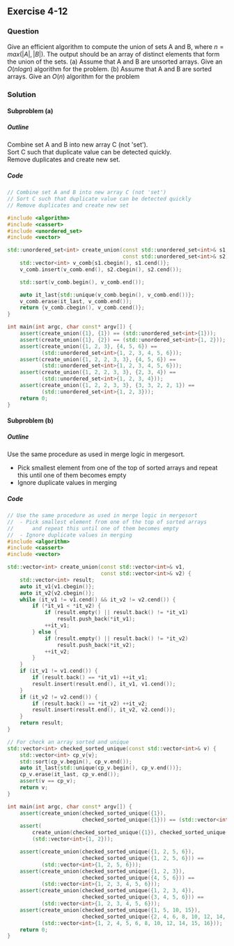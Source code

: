 ## Exercise 4-12

### Question

Give an efficient algorithm to compute the union of sets A and B, where
$n = max(|A|, |B|)$. The output should be an array of distinct elements that form
the union of the sets.
(a) Assume that A and B are unsorted arrays. Give an $O(n log n)$ algorithm
for the problem.
(b) Assume that A and B are sorted arrays. Give an $O(n)$ algorithm for the
problem


### Solution

#### Subproblem (a)

##### Outline

Combine set A and B into new array C (not 'set').  
Sort C such that duplicate value can be detected quickly.  
Remove duplicates and create new set.

##### Code

```cpp
// Combine set A and B into new array C (not 'set')
// Sort C such that duplicate value can be detected quickly
// Remove duplicates and create new set

#include <algorithm>
#include <cassert>
#include <unordered_set>
#include <vector>

std::unordered_set<int> create_union(const std::unordered_set<int>& s1,
                                     const std::unordered_set<int>& s2) {
    std::vector<int> v_comb{s1.cbegin(), s1.cend()};
    v_comb.insert(v_comb.end(), s2.cbegin(), s2.cend());

    std::sort(v_comb.begin(), v_comb.end());

    auto it_last{std::unique(v_comb.begin(), v_comb.end())};
    v_comb.erase(it_last, v_comb.end());
    return {v_comb.cbegin(), v_comb.cend()};
}

int main(int argc, char const* argv[]) {
    assert(create_union({1}, {1}) == (std::unordered_set<int>{1}));
    assert(create_union({1}, {2}) == (std::unordered_set<int>{1, 2}));
    assert(create_union({1, 2, 3}, {4, 5, 6}) ==
           (std::unordered_set<int>{1, 2, 3, 4, 5, 6}));
    assert(create_union({1, 2, 2, 3, 3}, {4, 5, 6}) ==
           (std::unordered_set<int>{1, 2, 3, 4, 5, 6}));
    assert(create_union({1, 2, 2, 3, 3}, {2, 3, 4}) ==
           (std::unordered_set<int>{1, 2, 3, 4}));
    assert(create_union({1, 2, 2, 3, 3}, {3, 3, 2, 2, 1}) ==
           (std::unordered_set<int>{1, 2, 3}));
    return 0;
}

```

#### Subproblem (b)

##### Outline

Use the same procedure as used in merge logic in mergesort.
 - Pick smallest element from one of the top of sorted arrays
     and repeat this until one of them becomes empty
 - Ignore duplicate values in merging

##### Code

```cpp
// Use the same procedure as used in merge logic in mergesort
//  - Pick smallest element from one of the top of sorted arrays
//      and repeat this until one of them becomes empty
//  - Ignore duplicate values in merging
#include <algorithm>
#include <cassert>
#include <vector>

std::vector<int> create_union(const std::vector<int>& v1,
                              const std::vector<int>& v2) {
    std::vector<int> result;
    auto it_v1{v1.cbegin()};
    auto it_v2{v2.cbegin()};
    while (it_v1 != v1.cend() && it_v2 != v2.cend()) {
        if (*it_v1 < *it_v2) {
            if (result.empty() || result.back() != *it_v1)
                result.push_back(*it_v1);
            ++it_v1;
        } else {
            if (result.empty() || result.back() != *it_v2)
                result.push_back(*it_v2);
            ++it_v2;
        }
    }
    if (it_v1 != v1.cend()) {
        if (result.back() == *it_v1) ++it_v1;
        result.insert(result.end(), it_v1, v1.cend());
    }
    if (it_v2 != v2.cend()) {
        if (result.back() == *it_v2) ++it_v2;
        result.insert(result.end(), it_v2, v2.cend());
    }
    return result;
}

// For check an array sorted and unique
std::vector<int> checked_sorted_unique(const std::vector<int>& v) {
    std::vector<int> cp_v{v};
    std::sort(cp_v.begin(), cp_v.end());
    auto it_last{std::unique(cp_v.begin(), cp_v.end())};
    cp_v.erase(it_last, cp_v.end());
    assert(v == cp_v);
    return v;
}

int main(int argc, char const* argv[]) {
    assert(create_union(checked_sorted_unique({1}),
                        checked_sorted_unique({1})) == (std::vector<int>{1}));
    assert(
        create_union(checked_sorted_unique({1}), checked_sorted_unique({2})) ==
        (std::vector<int>{1, 2}));

    assert(create_union(checked_sorted_unique({1, 2, 5, 6}),
                        checked_sorted_unique({1, 2, 5, 6})) ==
           (std::vector<int>{1, 2, 5, 6}));
    assert(create_union(checked_sorted_unique({1, 2, 3}),
                        checked_sorted_unique({4, 5, 6})) ==
           (std::vector<int>{1, 2, 3, 4, 5, 6}));
    assert(create_union(checked_sorted_unique({1, 2, 3, 4}),
                        checked_sorted_unique({3, 4, 5, 6})) ==
           (std::vector<int>{1, 2, 3, 4, 5, 6}));
    assert(create_union(checked_sorted_unique({1, 5, 10, 15}),
                        checked_sorted_unique({2, 4, 6, 8, 10, 12, 14, 16})) ==
           (std::vector<int>{1, 2, 4, 5, 6, 8, 10, 12, 14, 15, 16}));
    return 0;
}

```